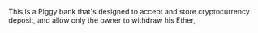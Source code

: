 This is a Piggy bank that's designed to accept and store cryptocurrency deposit, and allow only the owner to  withdraw his Ether,  
